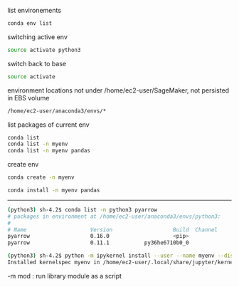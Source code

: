 
list environements
```sh
conda env list
```

switching active env
```sh
source activate python3
```

switch back to base
```sh
source activate
```

environment locations
not under /home/ec2-user/SageMaker, not persisted in EBS volume
```sh
/home/ec2-user/anaconda3/envs/*
```

list packages of current env
```sh
conda list
conda list -n myenv
conda list -n myenv pandas
```

create env
```sh
conda create -n myenv
```

```sh
conda install -n myenv pandas
```



---------------------------------------------------------------------
```sh
(python3) sh-4.2$ conda list -n python3 pyarrow
# packages in environment at /home/ec2-user/anaconda3/envs/python3:
#
# Name                    Version                   Build  Channel
pyarrow                   0.16.0                    <pip>
pyarrow                   0.11.1           py36he6710b0_0
```

```sh
(python3) sh-4.2$ python -m ipykernel install --user --name myenv --display-name "foo (bar)"
Installed kernelspec myenv in /home/ec2-user/.local/share/jupyter/kernels/myenv
```
-m mod : run library module as a script

